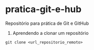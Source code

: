 # pratica-git-e-hub
Repositório para prática de Git e GitHub

1. Aprendendo a clonar um repositório

```
git clone <url_repositorio_remoto>
```


